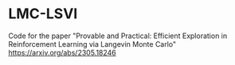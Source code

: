# LMC-LSVI
Code for the paper "Provable and Practical: Efficient Exploration in Reinforcement Learning via Langevin Monte Carlo"
https://arxiv.org/abs/2305.18246
